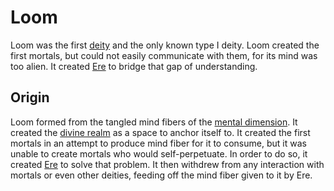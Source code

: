 # Loom

<meta property="og:description" content="Loom was the first deity and the only known type I deity.">

Loom was the first [deity](introduction.md) and the only known type I deity. Loom created the first mortals, but could not easily communicate with them, for its mind was too alien. It created [Ere](ere.md) to bridge that gap of understanding.

## Origin

Loom formed from the tangled mind fibers of the [mental dimension](../cosmology/introduction.md#the-mental-dimension). It created the [divine realm](../cosmology/introduction.md#the-divine-realm) as a space to anchor itself to. It created the first mortals in an attempt to produce mind fiber for it to consume, but it was unable to create mortals who would self-perpetuate. In order to do so, it created [Ere](ere.md) to solve that problem. It then withdrew from any interaction with mortals or even other deities, feeding off the mind fiber given to it by Ere.